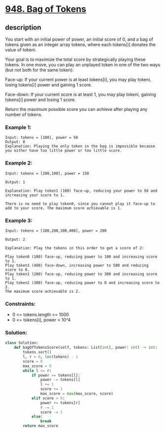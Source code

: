 # [948. Bag of Tokens](https://leetcode.com/problems/bag-of-tokens/description/?envType=daily-question&envId=2024-03-04)

## description

You start with an initial power of power, an initial score of 0, and a bag of tokens given as an integer array tokens, where each tokens[i] donates the value of tokeni.

Your goal is to maximize the total score by strategically playing these tokens. In one move, you can play an unplayed token in one of the two ways (but not both for the same token):

Face-up: If your current power is at least tokens[i], you may play tokeni, losing tokens[i] power and gaining 1 score.

Face-down: If your current score is at least 1, you may play tokeni, gaining tokens[i] power and losing 1 score.

Return the maximum possible score you can achieve after playing any number of tokens.


### Example 1:

```text
Input: tokens = [100], power = 50
Output: 0
Explanation: Playing the only token in the bag is impossible because you either have too little power or too little score.
```

### Example 2:

```text
Input: tokens = [200,100], power = 150

Output: 1

Explanation: Play token1 (100) face-up, reducing your power to 50 and increasing your score to 1.

There is no need to play token0, since you cannot play it face-up to add to your score. The maximum score achievable is 1.
```

### Example 3:

```text
Input: tokens = [100,200,300,400], power = 200

Output: 2

Explanation: Play the tokens in this order to get a score of 2:

Play token0 (100) face-up, reducing power to 100 and increasing score to 1.
Play token3 (400) face-down, increasing power to 500 and reducing score to 0.
Play token1 (200) face-up, reducing power to 300 and increasing score to 1.
Play token2 (300) face-up, reducing power to 0 and increasing score to 2.
The maximum score achievable is 2.
```

### Constraints:

- 0 <= tokens.length <= 1000
- 0 <= tokens[i], power < 10^4

### Solution:

```python
class Solution:
    def bagOfTokensScore(self, tokens: List[int], power: int) -> int:
        tokens.sort()
        l, r = 0, len(tokens) - 1
        score = 0
        max_score = 0
        while l <= r:
            if power >= tokens[l]:
                power -= tokens[l]
                l += 1
                score += 1
                max_score = max(max_score, score)
            elif score > 0:
                power += tokens[r]
                r -= 1
                score -= 1
            else:
                break
        return max_score
```
